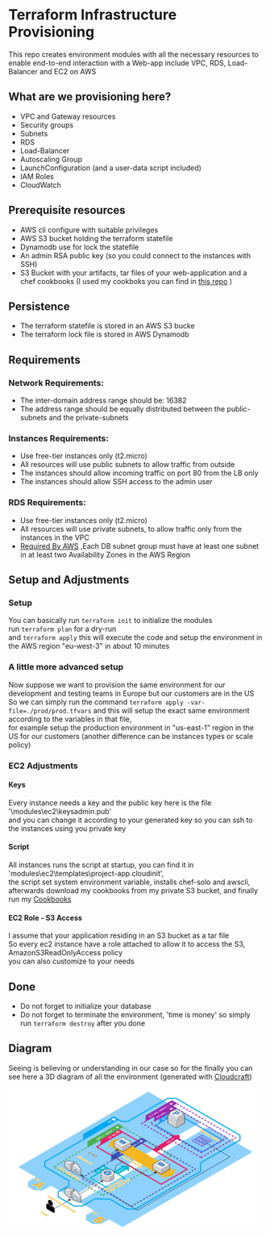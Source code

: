 # Terraform Infrastructure Provisioning
This repo creates environment modules with all the necessary resources to enable end-to-end interaction with a Web-app include VPC, RDS, Load-Balancer and EC2 on AWS


## What are we provisioning here?
- VPC and Gateway resources
- Security groups
- Subnets
- RDS
- Load-Balancer
- Autoscaling Group
- LaunchConfiguration (and a user-data script included)
- IAM Roles
- CloudWatch
    

## Prerequisite resources
- AWS cli configure with suitable privileges
- AWS S3 bucket holding the terraform statefile
- Dynamodb use for lock the statefile
- An admin RSA public key (so you could connect to the instances with SSH) 
- S3 Bucket with your artifacts, tar files of your web-application and a chef cookbooks (I used my cookboks you can find in [this repo](https://github.com/isaacTadela/Chef_ec2) )


## Persistence
- The terraform statefile is stored in an AWS S3 bucke
- The terraform lock file is stored in AWS Dynamodb


## Requirements

### Network Requirements:
- The inter-domain address range should be: 16382
- The address range should be equally distributed between the public-subnets and the private-subnets

### Instances Requirements:
- Use free-tier instances only (t2.micro)
- All resources will use public subnets to allow traffic from outside
- The instances should allow incoming traffic on port 80 from the LB only
- The instances should allow SSH access to the admin user

### RDS Requirements:
- Use free-tier instances only (t2.micro)
- All resources will use private subnets, to allow traffic only from the instances in the VPC
- [Required By AWS](https://docs.aws.amazon.com/AmazonRDS/latest/UserGuide/USER_VPC.WorkingWithRDSInstanceinaVPC.html) ,Each DB subnet group must have at least one subnet in at least two Availability Zones in the AWS Region


## Setup and Adjustments

### Setup
You can basically run  ```terraform init```  to initialize the modules  
run  ```terraform plan```  for a dry-run  
and  ```terraform apply```  this will execute the code and setup the environment in the AWS region "eu-west-3" in about 10 minutes

### A little more advanced setup
Now suppose we want to provision the same environment for our development and testing teams in Europe but our customers are in the US  
So we can simply run the command  ```terraform apply -var-file=./prod/prod.tfvars```  and this will setup the exact same environment according to the variables in that file,  
for example setup the production environment in "us-east-1" region in the US for our customers
(another difference can be instances types or scale policy)

### EC2 Adjustments

#### Keys
Every instance needs a key and the public key here is the file '\modules\ec2\keysadmin.pub'  
and you can change it according to your generated key so you can ssh to the instances using you private key

#### Script
All instances runs the script at startup, you can find it in 'modules\ec2\templates\project-app.cloudinit',  
the script set system environment variable, installs chef-solo and awscli, afterwards download my cookbooks from my private S3 bucket,
and finally run my [Cookbooks](https://github.com/isaacTadela/Chef_ec2) 

#### EC2 Role - S3 Access
I assume that your application residing in an S3 bucket as a tar file  
So every ec2 instance have a role attached to allow it to access the S3, AmazonS3ReadOnlyAccess policy  
you can also customize to your needs


## Done
- Do not forget to initialize your database
- Do not forget to terminate the environment, 'time is money' so simply run ```terraform destroy``` after you done


## Diagram
Seeing is believing or understanding in our case so for the finally you can see here a 3D diagram of all the environment
(generated with [Cloudcraft](https://www.cloudcraft.co))

![cloudcraft diagram]( /cloudcraft%20diagram(3D).png )
